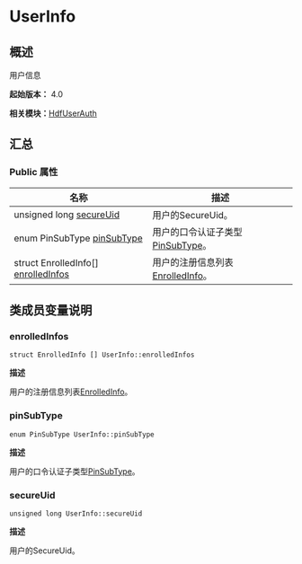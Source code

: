 # UserInfo


## 概述

用户信息

**起始版本：** 4.0

**相关模块：**[HdfUserAuth](_hdf_user_auth_v11.md)


## 汇总


### Public 属性

| 名称 | 描述 | 
| -------- | -------- |
| unsigned long [secureUid](#secureuid) | 用户的SecureUid。 | 
| enum PinSubType [pinSubType](#pinsubtype) | 用户的口令认证子类型[PinSubType](_hdf_user_auth_v10.md#pinsubtype)。 | 
| struct EnrolledInfo[] [enrolledInfos](#enrolledinfos) | 用户的注册信息列表[EnrolledInfo](_enrolled_info_v10.md)。 | 


## 类成员变量说明


### enrolledInfos

```
struct EnrolledInfo [] UserInfo::enrolledInfos
```

**描述**

用户的注册信息列表[EnrolledInfo](_enrolled_info_v10.md)。


### pinSubType

```
enum PinSubType UserInfo::pinSubType
```

**描述**

用户的口令认证子类型[PinSubType](_hdf_user_auth_v10.md#pinsubtype)。


### secureUid

```
unsigned long UserInfo::secureUid
```

**描述**

用户的SecureUid。
